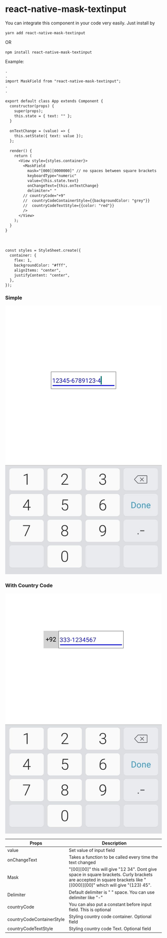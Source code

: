 # react-native-mask-textinput
You can integrate this component in your code very easily. Just install by 

`yarn add react-native-mask-textinput`

OR

`npm install react-native-mask-textinput`

Example:

    .
    .
    import MaskField from "react-native-mask-textinput";
    .
    .
    
    export default class App extends Component {
      constructor(props) {
        super(props);
        this.state = { text: "" };
      }
    
      onTextChange = (value) => {
        this.setState({ text: value });
      };
    
      render() {
        return (
          <View style={styles.container}>
            <MaskField
              mask="[000][0000000]" // no spaces between square brackets
              keyboardType="numeric"
              value={this.state.text}
              onChangeText={this.onTextChange}
              delimiter=" "
            // countryCode="+9"
            //  countryCodeContainerStyle={{backgroundColor: "grey"}}
            //  countryCodeTextStyle={{color: "red"}}
            />
          </View>
        );
      }
    }
    
    
    
    const styles = StyleSheet.create({
      container: {
        flex: 1,
        backgroundColor: "#fff",
        alignItems: "center",
        justifyContent: "center",
      },
    });
	
### 	Simple
![Simple](https://github.com/mharoonj/react-native-mask-textinput/blob/master/simple.jpg?raw=true  "Simple")


### 	With Country Code
![With Country Code](https://github.com/mharoonj/react-native-mask-textinput/blob/master/cc.jpg?raw=true "With Country Code")


|   Props | Description  |
| ------------ | ------------ |
|  value | Set value of input field  |
|  onChangeText | Takes a function to be called every time the text changed |
| Mask  | "[00][00]" this will give "12 34". Dont give space in square brackets. Curly brackets are accepted in square brackets like "[(000)][00]" which will give "(123) 45".     |
|  Delimiter  |  Default delimiter is " " space. You can use delimiter  like "-"  |
| countryCode   | You can also put a constant before input field. This is optional  |
| countryCodeContainerStyle  | Styling country code container. Optional field  |
|  countryCodeTextStyle | Styling country code Text. Optional field  |
